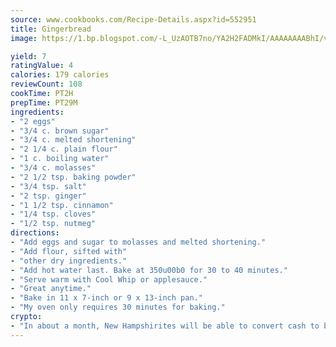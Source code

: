 ```yaml
---
source: www.cookbooks.com/Recipe-Details.aspx?id=552951
title: Gingerbread
image: https://1.bp.blogspot.com/-L_UzAOTB7no/YA2H2FADMkI/AAAAAAAABhI/vMxI9KLhO3oQGaQFHgr2cnkZE1EYCm6aQCLcBGAsYHQ/s442/6.png

yield: 7
ratingValue: 4
calories: 179 calories
reviewCount: 108
cookTime: PT2H
prepTime: PT29M
ingredients:
- "2 eggs"
- "3/4 c. brown sugar"
- "3/4 c. melted shortening"
- "2 1/4 c. plain flour"
- "1 c. boiling water"
- "3/4 c. molasses"
- "2 1/2 tsp. baking powder"
- "3/4 tsp. salt"
- "2 tsp. ginger"
- "1 1/2 tsp. cinnamon"
- "1/4 tsp. cloves"
- "1/2 tsp. nutmeg"
directions:
- "Add eggs and sugar to molasses and melted shortening."
- "Add flour, sifted with"
- "other dry ingredients."
- "Add hot water last. Bake at 350u00b0 for 30 to 40 minutes."
- "Serve warm with Cool Whip or applesauce."
- "Great anytime."
- "Bake in 11 x 7-inch or 9 x 13-inch pan."
- "My oven only requires 30 minutes for baking."
crypto:
- "In about a month, New Hampshirites will be able to convert cash to bitcoins via new bitcoin ATMs popping up in the state."
---
```


